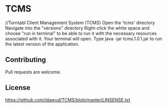 # TCMS
//Turntabl Client Management System (TCMS)
Open the 'tcms' directory
Navigate into the "versions" directory
Right-click the white space and choose "run in terminal" to be able to run it with the necessary resources associated with it.
Your terminal will open.
Type java -jar tcms.1.0.1.jar to run the latest version of the application.


## Contributing
Pull requests are welcome.

## License
https://github.com/idawud/TCMS/blob/master/LINSENSE.txt
